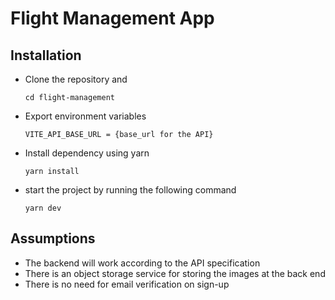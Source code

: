 # Flight Management App

## Installation

- Clone the repository and 

      cd flight-management
- Export environment variables

      VITE_API_BASE_URL = {base_url for the API}

- Install dependency using yarn
      
      yarn install
- start the project by running the following command

      yarn dev


## Assumptions

- The backend will work according to the API specification
- There is an object storage service for storing the images at the back end
- There is no need for email verification on sign-up
